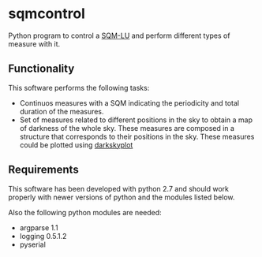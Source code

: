 sqmcontrol
==========

Python program to control a [SQM-LU](http://www.unihedron.com/projects/darksky/) and perform different types of measure with it.

Functionality
-------------
This software performs the following tasks:
* Continuos measures with a SQM indicating the periodicity and total duration of the measures.
* Set of measures related to different positions in the sky to obtain a map of darkness of the whole sky. These measures are composed in a structure that corresponds to their positions in the sky. These measures could be plotted using [darkskyplot](https://github.com/felgari/darkskyplot)

Requirements
------------
This software has been developed with python 2.7 and should work properly with newer versions of python and the modules listed below.

Also the following python modules are needed:
* argparse 1.1
* logging 0.5.1.2
* pyserial